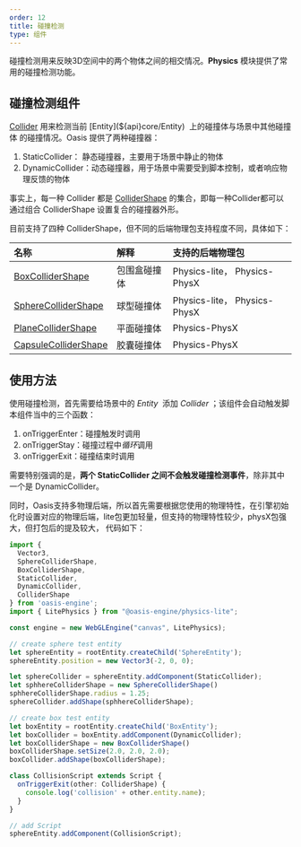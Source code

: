 ```yaml
---
order: 12
title: 碰撞检测
type: 组件
---
```


碰撞检测用来反映3D空间中的两个物体之间的相交情况。**Physics** 模块提供了常用的碰撞检测功能。

## 碰撞检测组件

[Collider](${api}core/Collider) 用来检测当前 [Entity](${api}core/Entity)  上的碰撞体与场景中其他碰撞体 的碰撞情况。Oasis 提供了两种碰撞器：
1. StaticCollider： 静态碰撞器，主要用于场景中静止的物体
2. DynamicCollider：动态碰撞器，用于场景中需要受到脚本控制，或者响应物理反馈的物体

事实上，每一种 Collider 都是 [ColliderShape](${api}core/ColliderShape) 的集合，即每一种Collider都可以通过组合 ColliderShape 设置复合的碰撞器外形。 

目前支持了四种 ColliderShape，但不同的后端物理包支持程度不同，具体如下：

| 名称 | 解释 | 支持的后端物理包 |
| :--- | :--- | :--- |
| [BoxColliderShape](${api}core/BoxColliderShape) | 包围盒碰撞体 | Physics-lite， Physics-PhysX |
| [SphereColliderShape](${api}core/SphereColliderShape) | 球型碰撞体 | Physics-lite， Physics-PhysX |
| [PlaneColliderShape](${api}core/PlaneColliderShape) | 平面碰撞体 | Physics-PhysX |
| [CapsuleColliderShape](${api}core/CapsuleColliderShape) | 胶囊碰撞体 | Physics-PhysX |

## 使用方法

使用碰撞检测，首先需要给场景中的 *Entity*  添加 *Collider* ；该组件会自动触发脚本组件当中的三个函数：
1. onTriggerEnter：碰撞触发时调用
2. onTriggerStay：碰撞过程中*循环*调用
3. onTriggerExit：碰撞结束时调用

需要特别强调的是，**两个 StaticCollider 之间不会触发碰撞检测事件**，除非其中一个是 DynamicCollider。

同时，Oasis支持多物理后端，所以首先需要根据您使用的物理特性，在引擎初始化时设置对应的物理后端，lite包更加轻量，但支持的物理特性较少，physX包强大，但打包后的提及较大， 代码如下：

```typescript
import {
  Vector3,
  SphereColliderShape,
  BoxColliderShape,
  StaticCollider,
  DynamicCollider,
  ColliderShape
} from 'oasis-engine';
import { LitePhysics } from "@oasis-engine/physics-lite";

const engine = new WebGLEngine("canvas", LitePhysics);

// create sphere test entity
let sphereEntity = rootEntity.createChild('SphereEntity');
sphereEntity.position = new Vector3(-2, 0, 0);

let sphereCollider = sphereEntity.addComponent(StaticCollider);
let sphhereColliderShape = new SphereColliderShape()
sphhereColliderShape.radius = 1.25;
sphereCollider.addShape(sphhereColliderShape);

// create box test entity
let boxEntity = rootEntity.createChild('BoxEntity');
let boxCollider = boxEntity.addComponent(DynamicCollider);
let boxColliderShape = new BoxColliderShape()
boxColliderShape.setSize(2.0, 2.0, 2.0);
boxCollider.addShape(boxColliderShape);

class CollisionScript extends Script {
  onTriggerExit(other: ColliderShape) {
    console.log('collision' + other.entity.name);
  }
}

// add Script
sphereEntity.addComponent(CollisionScript);
```
